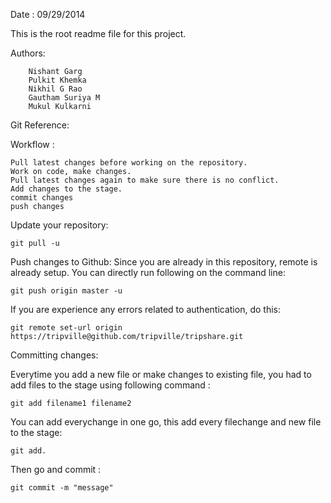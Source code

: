 Date : 09/29/2014

This is the root readme file for this project. 

Authors:

		Nishant Garg
		Pulkit Khemka
		Nikhil G Rao
		Gautham Suriya M
		Mukul Kulkarni
Git Reference:

Workflow :

	Pull latest changes before working on the repository.
	Work on code, make changes.
	Pull latest changes again to make sure there is no conflict.
	Add changes to the stage.
	commit changes
	push changes

Update your repository:

	git pull -u

Push changes to Github:
Since you are already in this repository, remote is already setup.
You can directly run following on the command line:

	git push origin master -u
If you are experience any errors related to authentication, do this:

	git remote set-url origin https://tripville@github.com/tripville/tripshare.git
Committing changes:

Everytime you add a new file or make changes to existing file, you had to add
files to the stage using following command :

	git add filename1 filename2
You can add everychange in one go, this add every filechange and new file
to the stage:

	git add.
Then go and commit :

	git commit -m "message"

